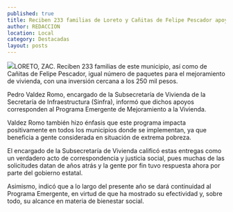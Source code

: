 ```yaml
---
published: true
title: Reciben 233 familias de Loreto y Cañitas de Felipe Pescador apoyos para vivienda; invierten 250 mil pesos
author: REDACCION
location: Local
category: Destacadas
layout: posts
---
```


![](http://i.imgur.com/TgjQwoJm.jpg)LORETO, ZAC. Reciben 233 familias de este municipio, así como de Cañitas de Felipe Pescador, igual número de paquetes para el mejoramiento de vivienda, con una inversión cercana a los 250 mil pesos.
 
Pedro Valdez Romo, encargado de la Subsecretaría de Vivienda de la Secretaría de Infraestructura (Sinfra), informó que dichos apoyos corresponden al Programa Emergente de Mejoramiento a la Vivienda.
 
Valdez Romo también hizo énfasis que este programa impacta positivamente en todos los municipios donde se implementan, ya que beneficia a gente considerada en situación de extrema pobreza.
 
El encargado de la Subsecretaría de Vivienda calificó estas entregas como un verdadero acto de correspondencia y justicia social, pues muchas de las solicitudes datan de años atrás y la gente por fin tuvo respuesta ahora por parte del gobierno estatal.
 
Asimismo, indicó que a lo largo del presente año se dará continuidad al Programa Emergente, en virtud de que ha mostrado su efectividad y, sobre todo, su alcance en materia de bienestar social.
